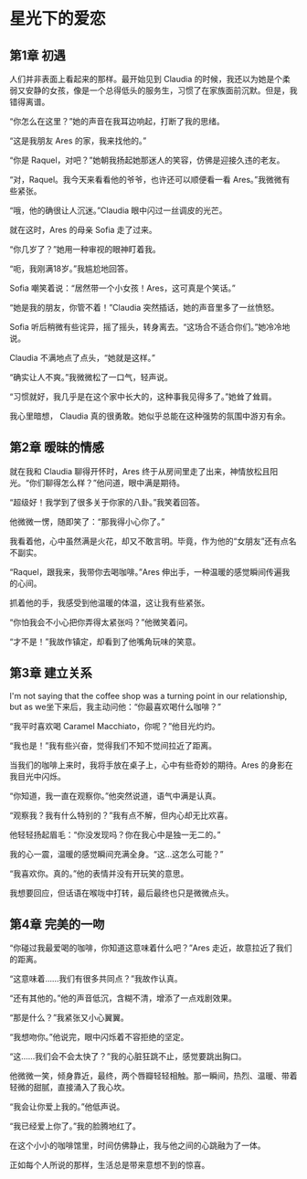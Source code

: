 # 星光下的爱恋

## 第1章 初遇

人们并非表面上看起来的那样。最开始见到 Claudia 的时候，我还以为她是个柔弱又安静的女孩，像是一个总得低头的服务生，习惯了在家族面前沉默。但是，我错得离谱。

“你怎么在这里？”她的声音在我耳边响起，打断了我的思绪。

“这是我朋友 Ares 的家，我来找他的。”

“你是 Raquel，对吧？”她朝我扬起她那迷人的笑容，仿佛是迎接久违的老友。

“对，Raquel。我今天来看看他的爷爷，也许还可以顺便看一看 Ares。”我微微有些紧张。

“哦，他的确很让人沉迷。”Claudia 眼中闪过一丝调皮的光芒。

就在这时，Ares 的母亲 Sofia 走了过来。

“你几岁了？”她用一种审视的眼神盯着我。

“呃，我刚满18岁。”我尴尬地回答。

Sofia 嘲笑着说：“居然带一个小女孩！Ares，这可真是个笑话。”

“她是我的朋友，你管不着！”Claudia 突然插话，她的声音里多了一丝愤怒。

Sofia 听后稍微有些诧异，摇了摇头，转身离去。“这场合不适合你们。”她冷冷地说。

Claudia 不满地点了点头，“她就是这样。”

“确实让人不爽。”我微微松了一口气，轻声说。

“习惯就好，我几乎是在这个家中长大的，这种事我见得多了。”她耸了耸肩。

我心里暗想， Claudia 真的很勇敢。她似乎总能在这种强势的氛围中游刃有余。

## 第2章 暧昧的情感

就在我和 Claudia 聊得开怀时，Ares 终于从房间里走了出来，神情放松且阳光。“你们聊得怎么样？”他问道，眼中满是期待。

“超级好！我学到了很多关于你家的八卦。”我笑着回答。

他微微一愣，随即笑了：“那我得小心你了。”

我看着他，心中虽然满是火花，却又不敢言明。毕竟，作为他的“女朋友”还有点名不副实。

“Raquel，跟我来，我带你去喝咖啡。”Ares 伸出手，一种温暖的感觉瞬间传遍我的心间。

抓着他的手，我感受到他温暖的体温，这让我有些紧张。

“你怕我会不小心把你弄得太紧张吗？”他微笑着问。

“才不是！”我故作镇定，却看到了他嘴角玩味的笑意。

## 第3章 建立关系

I'm not saying that the coffee shop was a turning point in our relationship, but as we坐下来后，我主动问他：“你最喜欢喝什么咖啡？”

“我平时喜欢喝 Caramel Macchiato，你呢？”他目光灼灼。

“我也是！”我有些兴奋，觉得我们不知不觉间拉近了距离。

当我们的咖啡上来时，我将手放在桌子上，心中有些奇妙的期待。Ares 的身影在我目光中闪烁。

“你知道，我一直在观察你。”他突然说道，语气中满是认真。

“观察我？我有什么特别的？”我有点不解，但内心却无比欢喜。

他轻轻扬起眉毛：“你没发现吗？你在我心中是独一无二的。”

我的心一震，温暖的感觉瞬间充满全身。“这…这怎么可能？”

“我喜欢你。真的。”他的表情并没有开玩笑的意思。

我想要回应，但话语在喉咙中打转，最后最终也只是微微点头。

## 第4章 完美的一吻

“你碰过我最爱喝的咖啡，你知道这意味着什么吧？”Ares 走近，故意拉近了我们的距离。

“这意味着……我们有很多共同点？”我故作认真。

“还有其他的。”他的声音低沉，含糊不清，增添了一点戏剧效果。

“那是什么？”我紧张又小心翼翼。

“我想吻你。”他说完，眼中闪烁着不容拒绝的坚定。

“这……我们会不会太快了？”我的心脏狂跳不止，感觉要跳出胸口。

他微微一笑，倾身靠近，最终，两个唇瓣轻轻相触。那一瞬间，热烈、温暖、带着轻微的甜腻，直接涌入了我心坎。

“我会让你爱上我的。”他低声说。

“我已经爱上你了。”我的脸腾地红了。

在这个小小的咖啡馆里，时间仿佛静止，我与他之间的心跳融为了一体。

正如每个人所说的那样，生活总是带来意想不到的惊喜。